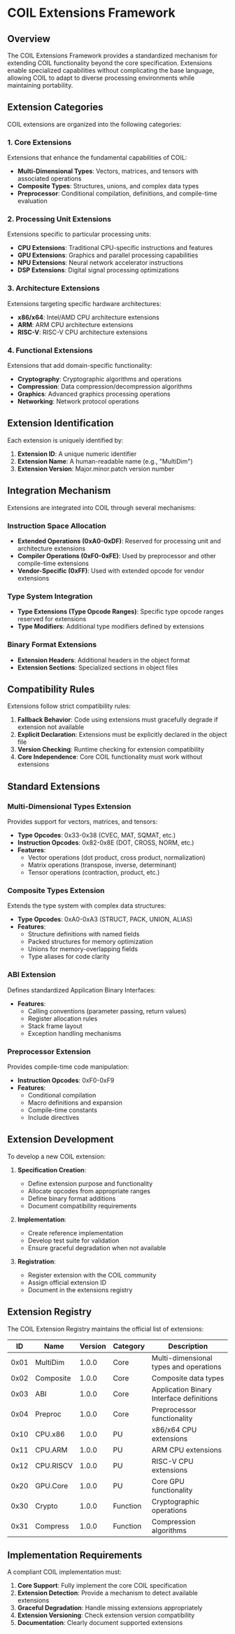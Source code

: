 # COIL Extensions Framework

## Overview

The COIL Extensions Framework provides a standardized mechanism for extending COIL functionality beyond the core specification. Extensions enable specialized capabilities without complicating the base language, allowing COIL to adapt to diverse processing environments while maintaining portability.

## Extension Categories

COIL extensions are organized into the following categories:

### 1. Core Extensions

Extensions that enhance the fundamental capabilities of COIL:

- **Multi-Dimensional Types**: Vectors, matrices, and tensors with associated operations
- **Composite Types**: Structures, unions, and complex data types
- **Preprocessor**: Conditional compilation, definitions, and compile-time evaluation

### 2. Processing Unit Extensions

Extensions specific to particular processing units:

- **CPU Extensions**: Traditional CPU-specific instructions and features
- **GPU Extensions**: Graphics and parallel processing capabilities
- **NPU Extensions**: Neural network accelerator instructions
- **DSP Extensions**: Digital signal processing optimizations

### 3. Architecture Extensions

Extensions targeting specific hardware architectures:

- **x86/x64**: Intel/AMD CPU architecture extensions
- **ARM**: ARM CPU architecture extensions
- **RISC-V**: RISC-V CPU architecture extensions

### 4. Functional Extensions

Extensions that add domain-specific functionality:

- **Cryptography**: Cryptographic algorithms and operations
- **Compression**: Data compression/decompression algorithms
- **Graphics**: Advanced graphics processing operations
- **Networking**: Network protocol operations

## Extension Identification

Each extension is uniquely identified by:

1. **Extension ID**: A unique numeric identifier
2. **Extension Name**: A human-readable name (e.g., "MultiDim")
3. **Extension Version**: Major.minor.patch version number

## Integration Mechanism

Extensions are integrated into COIL through several mechanisms:

### Instruction Space Allocation

- **Extended Operations (0xA0-0xDF)**: Reserved for processing unit and architecture extensions
- **Compiler Operations (0xF0-0xFE)**: Used by preprocessor and other compile-time extensions
- **Vendor-Specific (0xFF)**: Used with extended opcode for vendor extensions

### Type System Integration

- **Type Extensions (Type Opcode Ranges)**: Specific type opcode ranges reserved for extensions
- **Type Modifiers**: Additional type modifiers defined by extensions

### Binary Format Extensions

- **Extension Headers**: Additional headers in the object format
- **Extension Sections**: Specialized sections in object files

## Compatibility Rules

Extensions follow strict compatibility rules:

1. **Fallback Behavior**: Code using extensions must gracefully degrade if extension not available
2. **Explicit Declaration**: Extensions must be explicitly declared in the object file
3. **Version Checking**: Runtime checking for extension compatibility
4. **Core Independence**: Core COIL functionality must work without extensions

## Standard Extensions

### Multi-Dimensional Types Extension

Provides support for vectors, matrices, and tensors:

- **Type Opcodes**: 0x33-0x38 (CVEC, MAT, SQMAT, etc.)
- **Instruction Opcodes**: 0x82-0x8E (DOT, CROSS, NORM, etc.)
- **Features**:
  - Vector operations (dot product, cross product, normalization)
  - Matrix operations (transpose, inverse, determinant)
  - Tensor operations (contraction, product, etc.)

### Composite Types Extension

Extends the type system with complex data structures:

- **Type Opcodes**: 0xA0-0xA3 (STRUCT, PACK, UNION, ALIAS)
- **Features**:
  - Structure definitions with named fields
  - Packed structures for memory optimization
  - Unions for memory-overlapping fields
  - Type aliases for code clarity

### ABI Extension

Defines standardized Application Binary Interfaces:

- **Features**:
  - Calling conventions (parameter passing, return values)
  - Register allocation rules
  - Stack frame layout
  - Exception handling mechanisms

### Preprocessor Extension

Provides compile-time code manipulation:

- **Instruction Opcodes**: 0xF0-0xF9
- **Features**:
  - Conditional compilation
  - Macro definitions and expansion
  - Compile-time constants
  - Include directives

## Extension Development

To develop a new COIL extension:

1. **Specification Creation**:
   - Define extension purpose and functionality
   - Allocate opcodes from appropriate ranges
   - Define binary format additions
   - Document compatibility requirements

2. **Implementation**:
   - Create reference implementation
   - Develop test suite for validation
   - Ensure graceful degradation when not available

3. **Registration**:
   - Register extension with the COIL community
   - Assign official extension ID
   - Document in the extensions registry

## Extension Registry

The COIL Extension Registry maintains the official list of extensions:

| ID   | Name     | Version | Category | Description |
|------|----------|---------|----------|-------------|
| 0x01 | MultiDim | 1.0.0   | Core     | Multi-dimensional types and operations |
| 0x02 | Composite| 1.0.0   | Core     | Composite data types |
| 0x03 | ABI      | 1.0.0   | Core     | Application Binary Interface definitions |
| 0x04 | Preproc  | 1.0.0   | Core     | Preprocessor functionality |
| 0x10 | CPU.x86  | 1.0.0   | PU       | x86/x64 CPU extensions |
| 0x11 | CPU.ARM  | 1.0.0   | PU       | ARM CPU extensions |
| 0x12 | CPU.RISCV| 1.0.0   | PU       | RISC-V CPU extensions |
| 0x20 | GPU.Core | 1.0.0   | PU       | Core GPU functionality |
| 0x30 | Crypto   | 1.0.0   | Function | Cryptographic operations |
| 0x31 | Compress | 1.0.0   | Function | Compression algorithms |

## Implementation Requirements

A compliant COIL implementation must:

1. **Core Support**: Fully implement the core COIL specification
2. **Extension Detection**: Provide a mechanism to detect available extensions
3. **Graceful Degradation**: Handle missing extensions appropriately
4. **Extension Versioning**: Check extension version compatibility
5. **Documentation**: Clearly document supported extensions
